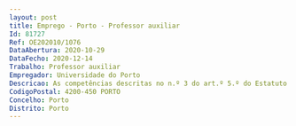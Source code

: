 ```yaml
--- 
layout: post
title: Emprego - Porto - Professor auxiliar
Id: 81727
Ref: OE202010/1076
DataAbertura: 2020-10-29
DataFecho: 2020-12-14
Trabalho: Professor auxiliar
Empregador: Universidade do Porto
Descricao: As competências descritas no n.º 3 do art.º 5.º do Estatuto da Carreira Docente Universitária
CodigoPostal: 4200-450 PORTO
Concelho: Porto
Distrito: Porto
--- 
```

